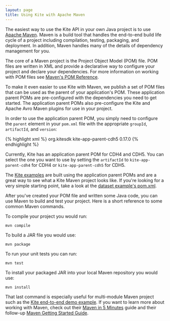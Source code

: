 ```yaml
---
layout: page
title: Using Kite with Apache Maven
---
```


The easiest way to use the Kite API in your own Java project is to use [Apache Maven](http://maven.apache.org). Maven is a build tool that handles the end-to-end build life cycle of a project including compilation, testing, packaging, and deployment. In addition, Maven handles many of the details of dependency management for you.

The core of a Maven project is the Project Object Model (POM) file. POM files are written in XML and provide a declarative way to configure your project and declare your dependencies. For more information on working with POM files see [Maven's POM Reference](http://maven.apache.org/pom.html#What_is_the_POM).

To make it even easier to use Kite with Maven, we publish a set of POM files that can be used as the parent of your application's POM. These application parent POMs are pre-configured with the dependencies you need to get started.  The application parent POMs also pre-configure the Kite and Apache Avro Maven plugins for use in your project.

In order to use the application parent POM, you simply need to configure the `parent` element in your `pom.xml` file with the appropriate `groupId`, `artifactId`, and `version`:

{% highlight xml %}
<parent>
  <groupId>org.kitesdk</groupId>
  <artifactId>kite-app-parent-cdh5</artifactId>
  <version>0.17.0</version>
</parent>
{% endhighlight %}

Currently, Kite has an application parent POM for CDH4 and CDH5. You can select the one you want to use by setting the `artifactId` to `kite-app-parent-cdh4` for CDH4 or `kite-app-parent-cdh5` for CDH5.

The [Kite examples](https://github.com/kite-sdk/kite-examples) are built using the application parent POMs and are a great way to see what a Kite Maven project looks like. If you're looking for a very simple starting point, take a look at the [dataset example's pom.xml](https://github.com/kite-sdk/kite-examples/blob/master/dataset/pom.xml).

After you've created your POM file and written some Java code, you can use Maven to build and test your project. Here is a short reference to some common Maven commands.

To compile your project you would run:

```
mvn compile
```

To build a JAR file you would use:

```
mvn package
```

To run your unit tests you can run:

```
mvn test
```

To install your packaged JAR into your local Maven repository you would use:

```
mvn install
```

That last command is especially useful for multi-module Maven project such as the [Kite end-to-end demo example](https://github.com/kite-sdk/kite-examples/tree/master/demo). If you want to learn more about working with Maven, check out their [Maven in 5 Minutes](http://maven.apache.org/guides/getting-started/maven-in-five-minutes.html) guide and their follow-up [Maven Getting Started Guide](http://maven.apache.org/guides/getting-started/index.html).
